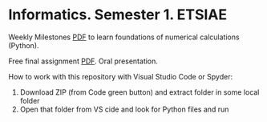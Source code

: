 # Informatics. Semester 1. ETSIAE
Weekly Milestones [PDF](https://github.com/jahrWork/Informatics_Semester1/blob/master/doc/Hitos_semanales.pdf) 
to learn foundations of numerical calculations (Python). 

Free final assignment [PDF](https://github.com/jahrWork/Informatics_Semester1/blob/master/doc/build/P3_assignment.pdf). Oral presentation.  

How to work with this repository with Visual Studio Code or Spyder: 
1) Download ZIP (from Code green button) and extract folder in some local folder
2) Open that folder from VS cide and look for Python  files and run 